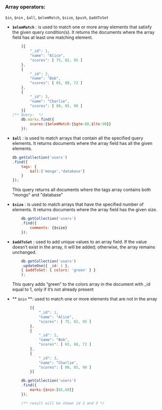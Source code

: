 ### Array operators:
`$in`, `$nin` , `$all`, `$elemMatch`, `$size`, `$push`, `$addToSet`

- **`$elemMatch`** : is used to match one or more array elements that satisfy the given query condition(s). It returns the documents where the array field has at least one matching element.


    ```javascript
        [{ 
            "_id": 1,
            "name": "Alice",
            "scores": [ 75, 82, 95 ]
        },
        { 
            "_id": 2,
            "name": "Bob",
            "scores": [ 65, 88, 72 ]
        },
        { 
            "_id": 3,
            "name": "Charlie",
            "scores": [ 80, 85, 90 ]
        }]
    /** Query:  */
        db.marks.find({
            scores:{$elemMatch:{$gte:80,$lte:90}}
        });
    ```

- **`$all`** : is used to match arrays that contain all the specified query elements. It returns documents where the array field has all the given
elements.

    ```javascript
    db.getCollection('users')
    .find({
        tags: {
            $all:['mongo','database']
        }
    });
    ```
    This query returns all documents where the tags array contains both "mongo" and "database"


- **`$size`** : is used to match arrays that have the specified number of elements. It returns documents where the array field has the given size.

    ```javascript
        db.getCollection('users')
        .find({
            comments: {$size}
        });
    ```

- **`$addToSet`** : used to add unique values to an array field. If the value doesn’t exist in the array, it will be added; otherwise, the array remains unchanged.

    ```javascript
        db.getCollection('users')
        .updateOne({ _id: 1 }, 
        { $addToSet: { colors: 'green' } }
        );
    ```
    This query adds “green” to the colors array in the document with _id equal to 1, only if it’s not already present

- ** `$nin` **: used to match one or more elements that are not in the array

    ```javascript
            [{ 
                "_id": 1,
                "name": "Alice",
                "scores": [ 75, 82, 95 ]
            },
            { 
                "_id": 2,
                "name": "Bob",
                "scores": [ 65, 88, 72 ]
            },
            { 
                "_id": 3,
                "name": "Charlie",
                "scores": [ 80, 85, 90 ]
            }]

        db.getCollection('users')
        .find({
            marks:{$nin:[85,69]}
        });

        /** result will be shown id 2 and 3 */
    ```